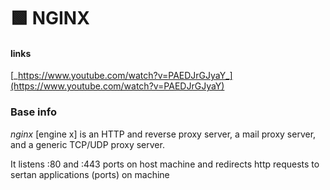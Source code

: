 # 🟩 NGINX

#### links

[_https://www.youtube.com/watch?v=PAEDJrGJyaY_](https://www.youtube.com/watch?v=PAEDJrGJyaY)

### Base info

_nginx_ \[engine x] is an HTTP and reverse proxy server, a mail proxy server, and a generic TCP/UDP proxy server.

It listens :80 and :443 ports on host machine and redirects http requests to sertan applications (ports) on machine

<figure><img src="../../../.gitbook/assets/изображение (11).png" alt=""><figcaption></figcaption></figure>
